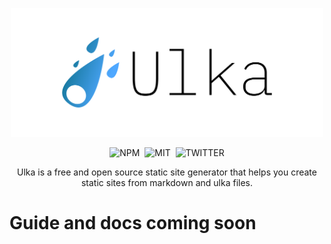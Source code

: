 <p align="center">
    <img width="500" src="./images/cover.png" alt="logo">
</p>
<p align="center">
<a><img alt="NPM" src="https://img.shields.io/npm/v/ulka?style=for-the-badge&labelColor=black&color=darkred&logo=npm&label=npm" /></a>&nbsp;
<a><img alt="MIT" src="https://img.shields.io/npm/l/ulka?color=darkgreen&labelColor=black&style=for-the-badge&logo=github" /></a>&nbsp;
<a><img alt="TWITTER" src="https://img.shields.io/twitter/follow/acharyaroshanji?label=Follow&style=for-the-badge&logo=twitter&labelColor=black&color=darkblue" /></a>
</p>

<p align="center">
    Ulka is a free and open source static site generator that helps you create static sites from markdown and ulka files.
</p>

# Guide and docs coming soon
